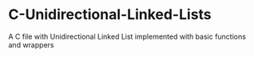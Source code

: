 # C-Unidirectional-Linked-Lists
A C file with Unidirectional Linked List implemented with basic functions and wrappers
